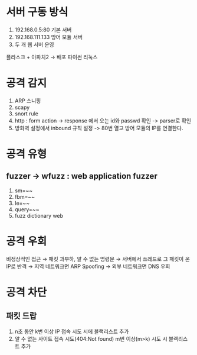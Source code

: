 # 서버 구동 방식
1. 192.168.0.5:80 기본 서버
2. 192.168.111.133 방어 모듈 서버
3. 두 개 웹 서버 운영

플라스크 + 아파치2 → 배포
파이썬
리눅스


# 공격 감지
1. ARP 스니핑
2. scapy
3. snort rule
4. http : form action -> response 에서 오는 id와 passwd 확인
-> parser로 확인
5. 방화벽 설정에서 inbound 규칙 설정
-> 80번 열고 방어 모듈의 IP를 연결한다.


# 공격 유형
## fuzzer -> wfuzz : web application fuzzer
1. sm=~~
2. fbm=~~
3. le=~~
4. query=~~
5. fuzz dictionary web

# 공격 우회
비정상적인 접근 → 패킷 과부하, 알 수 없는 명령문 → 서버에서 쓰레드로 그 패킷이 온 IP로 반격 
→ 지역 네트워크면 ARP Spoofing
→ 외부 네트워크면 DNS 우회

# 공격 차단
## 패킷 드랍

1. n초 동안 k번 이상 IP 접속 시도 시에 블랙리스트 추가
2. 알 수 없는 사이트 접속 시도(404:Not found) m번 이상(m>k) 시도 시 블랙리스트 추가
